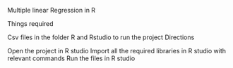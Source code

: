 Multiple linear Regression in R

Things required

Csv files in the folder
R and Rstudio to run the project
Directions

Open the project in R studio
Import all the required libraries in R studio with relevant commands
Run the files in R studio
